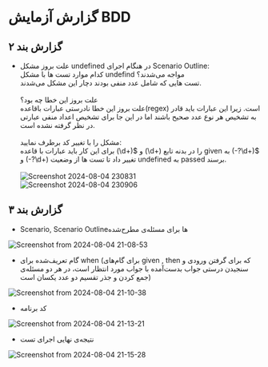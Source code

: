 # گزارش آزمایش BDD

## گزارش بند ۲

  - علت بروز مشکل undefined در هنگام اجرای Scenario Outline:
<br> کدام موارد تست ها با مشکل undefind مواجه می‌شدند؟
    <br>تست هایی که شامل عدد منفی بودند دچار این مشکل می‌شدند.
    <br><br>علت بروز این خطا چه بود؟
    <br>علت بروز این خطا نادرستی عبارات باقاعده(regex) است. زیرا این عبارات باید قادر به تشخیص هر نوع عدد صحیح باشند اما در این جا برای تشخیص اعداد منفی عبارتی در نظر گرفته نشده است.
    <br><br> مشکل را با تغییر کد برطرف نمایید:
    <br> برای این کار باید عبارات با قاعده (\d+)$ و (\d+) را در بدنه تابع given  به (-?\d+)$ و (-?\d+)  تغییر داد تا تست ها از وضعیت undefined به passed برسند.
    <br><br>
    ![Screenshot 2024-08-04 230831](https://github.com/user-attachments/assets/dd445da6-2b79-4be6-8cbe-a8eedbaa5ee8)
    <br>
    ![Screenshot 2024-08-04 230906](https://github.com/user-attachments/assets/479c7a14-1155-4b5a-8408-87f02538cc56)




## گزارش بند ۳

  - Scenario, Scenario Outlineها برای مسئله‌ی مطرح‌شده

![Screenshot from 2024-08-04 21-08-53](https://github.com/user-attachments/assets/d0e9ad8a-830c-4246-a6ab-d54af02c4c18)

  - گام تعریف‌شده برای when (برای گام‌های given , then که برای گرفتن ورودی و سنجیدن درستی جواب بدست‌آمده با جواب مورد انتظار است، در هر دو مسئله‌ی جمع کردن و جذر تقسیم دو عدد یکسان است)
    
![Screenshot from 2024-08-04 21-10-38](https://github.com/user-attachments/assets/3dcea551-345b-4d60-a435-ea6afe575df7)

  - کد برنامه
    
![Screenshot from 2024-08-04 21-13-21](https://github.com/user-attachments/assets/c82cab70-71b5-44c5-9b75-9b5a736e9842)

  - نتیجه‌ی نهایی اجرای تست

![Screenshot from 2024-08-04 21-15-28](https://github.com/user-attachments/assets/543d0e83-e020-409b-b998-751364ee18cd)
